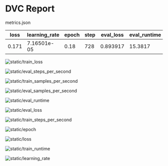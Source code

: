 # DVC Report

metrics.json

|   loss |   learning_rate |   epoch |   step |   eval_loss |   eval_runtime |   eval_samples_per_second |   eval_steps_per_second |   train_runtime |   train_samples_per_second |   train_steps_per_second |   train_loss |
|--------|-----------------|---------|--------|-------------|----------------|---------------------------|-------------------------|-----------------|----------------------------|--------------------------|--------------|
|  0.171 |     7.16501e-05 |    0.18 |    728 |    0.893917 |        15.3817 |                    65.012 |                    0.52 |         45531.1 |                     44.077 |                    0.039 |     0.743745 |

![static/train_loss](static/train_loss.png)

![static/eval_steps_per_second](static/eval_steps_per_second.png)

![static/train_samples_per_second](static/train_samples_per_second.png)

![static/eval_samples_per_second](static/eval_samples_per_second.png)

![static/eval_runtime](static/eval_runtime.png)

![static/eval_loss](static/eval_loss.png)

![static/train_steps_per_second](static/train_steps_per_second.png)

![static/epoch](static/epoch.png)

![static/loss](static/loss.png)

![static/train_runtime](static/train_runtime.png)

![static/learning_rate](static/learning_rate.png)
